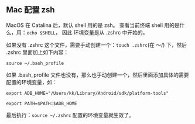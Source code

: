 ## Mac 配置 zsh

MacOS 在 Catalina 后，默认 shell 用的是 zsh。 查看当前终端 shell 用的是什么，用：`echo $SHELL`， 因此
环境变量是从 .zshrc 中开始的。

如果没有 .zshrc 这个文件，需要手动创建一个：`touch .zshrc`(在 ～/) 下，然后 .zshrc 里面加上如下内容：

``source ~/.bash_profile``

如果 .bash_profile 文件也没有，那么也手动创建一个，然后里面添加具体的需要配置的环境变量，如：
```shell
export ADB_HOME="/Users/kk/Library/Android/sdk/platform-tools"

export PATH=$PATH:$ADB_HOME
```

最后执行：`source ~/.zshrc` 配置的环境变量就生效了。
